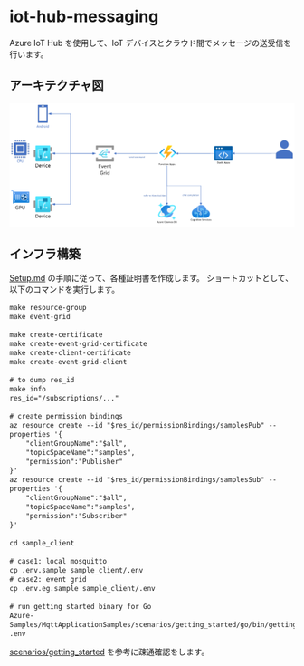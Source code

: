 # iot-hub-messaging

Azure IoT Hub を使用して、IoT デバイスとクラウド間でメッセージの送受信を行います。

## アーキテクチャ図

[![architecture](./docs/images/architecture.png)](./docs/images/architecture.png)

## インフラ構築

[Setup.md](https://github.com/Azure-Samples/MqttApplicationSamples/blob/main/Setup.md) の手順に従って、各種証明書を作成します。
ショートカットとして、以下のコマンドを実行します。

```shell
make resource-group
make event-grid

make create-certificate
make create-event-grid-certificate
make create-client-certificate
make create-event-grid-client

# to dump res_id
make info
res_id="/subscriptions/..."

# create permission bindings
az resource create --id "$res_id/permissionBindings/samplesPub" --properties '{
    "clientGroupName":"$all",
    "topicSpaceName":"samples",
    "permission":"Publisher"
}'
az resource create --id "$res_id/permissionBindings/samplesSub" --properties '{
    "clientGroupName":"$all",
    "topicSpaceName":"samples",
    "permission":"Subscriber"
}'

cd sample_client

# case1: local mosquitto
cp .env.sample sample_client/.env
# case2: event grid
cp .env.eg.sample sample_client/.env

# run getting started binary for Go
Azure-Samples/MqttApplicationSamples/scenarios/getting_started/go/bin/getting_started .env
```

[scenarios/getting_started](https://github.com/Azure-Samples/MqttApplicationSamples/tree/main/scenarios/getting_started#create-topic-spaces-and-permission-bindings) を参考に疎通確認をします。
